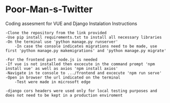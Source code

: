 # Poor-Man-s-Twitter
Coding assesment for VUE and Django
Instalation Instructions

	-Clone the repository from the link provided
	-Use pip install requirements.txt to install all necessary libraries
	-On the terminal use 'python manage.py runserver'
		-In case the console indicates migrations need to be made, use first 'python manage.py makemigrations' and 'python manage.py migrate'

	-For the frontend part node.js is needed
	-If vue is not installed then excecute in the command prompt 'npm install vue' as well as axios 'npm install axios'
	-Navigate in te console to .../frontend and excecute 'npm run serve'
	-Open in browser the url indicated on the terminal
		-Test were made in microsoft edge
	
	-django cors headers were used only for local testing purposes and does not need to be kept in a production enviroment
